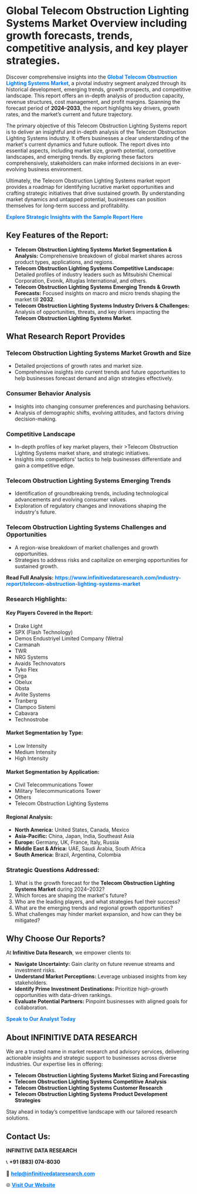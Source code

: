 <h1>Global Telecom Obstruction Lighting Systems Market Overview including growth forecasts, trends, competitive analysis, and key player strategies.</h1>
<p>
Discover comprehensive insights into the 
<a href="https://www.infinitivedataresearch.com/industry-report/telecom-obstruction-lighting-systems-market" rel="dofollow" style="color: #007BFF; text-decoration: none;"><strong>Global Telecom Obstruction Lighting Systems Market</strong></a>, a pivotal industry segment analyzed through its historical development, emerging trends, growth prospects, and competitive landscape. This report offers an in-depth analysis of production capacity, revenue structures, cost management, and profit margins. Spanning the forecast period of <strong>2024–2033</strong>, the report highlights key drivers, growth rates, and the market’s current and future trajectory.
</p>
<p>
The primary objective of this Telecom Obstruction Lighting Systems report is to deliver an insightful and in-depth analysis of the Telecom Obstruction Lighting Systems industry. It offers businesses a clear understanding of the market's current dynamics and future outlook. The report dives into essential aspects, including market size, growth potential, competitive landscapes, and emerging trends. By exploring these factors comprehensively, stakeholders can make informed decisions in an ever-evolving business environment.
</p>
<p>
Ultimately, the Telecom Obstruction Lighting Systems market report provides a roadmap for identifying lucrative market opportunities and crafting strategic initiatives that drive sustained growth. By understanding market dynamics and untapped potential, businesses can position themselves for long-term success and profitability.
</p>
<p>
<a href="https://www.infinitivedataresearch.com/request-sample/reportId=102716" style="color: #007BFF; text-decoration: none;"><strong>Explore Strategic Insights with the Sample Report Here</strong></a>
</p>

<h2>Key Features of the Report:</h2>
<ul>
<li><strong>Telecom Obstruction Lighting Systems Market Segmentation & Analysis:</strong> Comprehensive breakdown of global market shares across product types, applications, and regions.</li>
<li><strong>Telecom Obstruction Lighting Systems Competitive Landscape:</strong> Detailed profiles of industry leaders such as Mitsubishi Chemical Corporation, Evonik, Altuglas International, and others.</li>
<li><strong>Telecom Obstruction Lighting Systems Emerging Trends & Growth Forecasts:</strong> Focused insights on macro and micro trends shaping the market till <strong>2032</strong>.</li>
<li><strong>Telecom Obstruction Lighting Systems Industry Drivers & Challenges:</strong> Analysis of opportunities, threats, and key drivers impacting the <strong>Telecom Obstruction Lighting Systems Market</strong>.</li>
</ul>

<h2>What Research Report Provides</h2>
<h3>Telecom Obstruction Lighting Systems Market Growth and Size</h3>
<ul>
<li>Detailed projections of growth rates and market size.</li>
<li>Comprehensive insights into current trends and future opportunities to help businesses forecast demand and align strategies effectively.</li>
</ul>

<h3>Consumer Behavior Analysis</h3>
<ul>
<li>Insights into changing consumer preferences and purchasing behaviors.</li>
<li>Analysis of demographic shifts, evolving attitudes, and factors driving decision-making.</li>
</ul>

<h3>Competitive Landscape</h3>
<ul>
<li>In-depth profiles of key market players, their >Telecom Obstruction Lighting Systems market share, and strategic initiatives.</li>
<li>Insights into competitors' tactics to help businesses differentiate and gain a competitive edge.</li>
</ul>

<h3>Telecom Obstruction Lighting Systems Emerging Trends</h3>
<ul>
<li>Identification of groundbreaking trends, including technological advancements and evolving consumer values.</li>
<li>Exploration of regulatory changes and innovations shaping the industry's future.</li>
</ul>

<h3>Telecom Obstruction Lighting Systems Challenges and Opportunities</h3>
<ul>
<li>A region-wise breakdown of market challenges and growth opportunities.</li>
<li>Strategies to address risks and capitalize on emerging opportunities for sustained growth.</li>
</ul>
<p><strong>Read Full Analysis:</strong> <a href="https://www.infinitivedataresearch.com/industry-report/telecom-obstruction-lighting-systems-market" rel="dofollow" style="color: #007BFF; text-decoration: none;"><strong>https://www.infinitivedataresearch.com/industry-report/telecom-obstruction-lighting-systems-market</strong></a></p>
<h3>Research Highlights:</h3>
<h4>Key Players Covered in the Report:</h4>
<ul><li>Drake Light</li><li>SPX (Flash Technology)</li><li>Demos Endustriyel Limited Company (Wetra)</li><li>Carmanah</li><li>TWR</li><li>NRG Systems</li><li>Avaids Technovators</li><li>Tyko Flex</li><li>Orga</li><li>Obelux</li><li>Obsta</li><li>Avlite Systems</li><li>Tranberg</li><li>Clampco Sistemi</li><li>Cabavara</li><li>Technostrobe</li></ul>
<h4>Market Segmentation by Type:</h4>
<ul><li>Low Intensity</li><li>Medium Intensity</li><li>High Intensity</li></ul>
<h4>Market Segmentation by Application:</h4>
<ul><li>Civil Telecommunications Tower</li><li>Military Telecommunications Tower</li><li>Others</li><li>Telecom Obstruction Lighting Systems</li></ul>

<h4>Regional Analysis:</h4>
<ul>
<li><strong>North America:</strong> United States, Canada, Mexico</li>
<li><strong>Asia-Pacific:</strong> China, Japan, India, Southeast Asia</li>
<li><strong>Europe:</strong> Germany, UK, France, Italy, Russia</li>
<li><strong>Middle East & Africa:</strong> UAE, Saudi Arabia, South Africa</li>
<li><strong>South America:</strong> Brazil, Argentina, Colombia</li>
</ul>

<h3>Strategic Questions Addressed:</h3>
<ol>
<li>What is the growth forecast for the <strong>Telecom Obstruction Lighting Systems Market</strong> during 2024–2032?</li>
<li>Which forces are shaping the market's future?</li>
<li>Who are the leading players, and what strategies fuel their success?</li>
<li>What are the emerging trends and regional growth opportunities?</li>
<li>What challenges may hinder market expansion, and how can they be mitigated?</li>
</ol>

<h2>Why Choose Our Reports?</h2>
<p>At <strong>Infinitive Data Research</strong>, we empower clients to:</p>
<ul>
<li><strong>Navigate Uncertainty:</strong> Gain clarity on future revenue streams and investment risks.</li>
<li><strong>Understand Market Perceptions:</strong> Leverage unbiased insights from key stakeholders.</li>
<li><strong>Identify Prime Investment Destinations:</strong> Prioritize high-growth opportunities with data-driven rankings.</li>
<li><strong>Evaluate Potential Partners:</strong> Pinpoint businesses with aligned goals for collaboration.</li>
</ul>
<p><a href="https://www.infinitivedataresearch.com/industry-report/telecom-obstruction-lighting-systems-market" rel="dofollow" style="color: #007BFF; text-decoration: none;"><strong>Speak to Our Analyst Today</strong></a></p>

<h2>About INFINITIVE DATA RESEARCH</h2>
<p>We are a trusted name in market research and advisory services, delivering actionable insights and strategic support to businesses across diverse industries. Our expertise lies in offering:</p>
<ul>
<li><strong>Telecom Obstruction Lighting Systems Market Sizing and Forecasting</strong></li>
<li><strong>Telecom Obstruction Lighting Systems Competitive Analysis</strong></li>
<li><strong>Telecom Obstruction Lighting Systems Customer Research</strong></li>
<li><strong>Telecom Obstruction Lighting Systems Product Development Strategies</strong></li>
</ul>
<p>Stay ahead in today’s competitive landscape with our tailored research solutions.</p>

<h2>Contact Us:</h2>
<p><strong>INFINITIVE DATA RESEARCH</strong></p>
<p>📞 <strong>+91 (883) 074-8030</strong></p>
<p>📧 <strong><a href="mailto:help@infinitivedataresearch.com" style="color: #007BFF;">help@infinitivedataresearch.com</a></strong></p>
<p>🌐 <strong><a href="https://www.infinitivedataresearch.com" rel="dofollow" style="color: #007BFF;">Visit Our Website</a></strong></p>